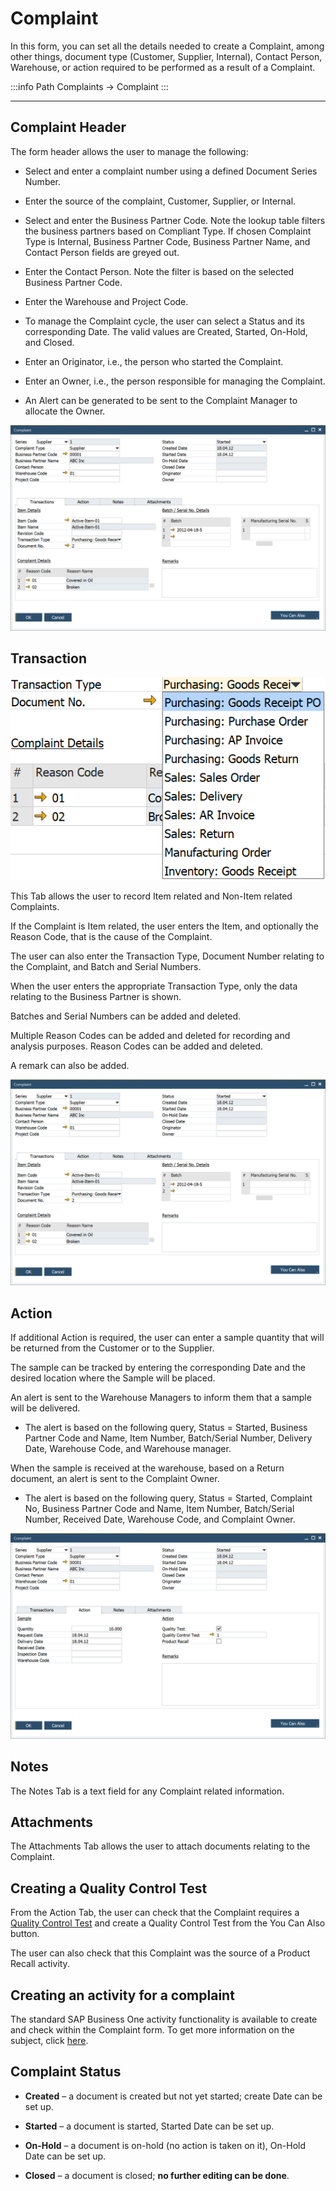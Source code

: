 # Complaint

In this form, you can set all the details needed to create a Complaint, among other things, document type (Customer, Supplier, Internal), Contact Person, Warehouse, or action required to be performed as a result of a Complaint.

:::info Path
Complaints → Complaint
:::

---

## Complaint Header

The form header allows the user to manage the following:

- Select and enter a complaint number using a defined Document Series Number.

- Enter the source of the complaint, Customer, Supplier, or Internal.

- Select and enter the Business Partner Code. Note the lookup table filters the business partners based on Compliant Type. If chosen Complaint Type is Internal, Business Partner Code, Business Partner Name, and Contact Person fields are greyed out.

- Enter the Contact Person. Note the filter is based on the selected Business Partner Code.

- Enter the Warehouse and Project Code.

- To manage the Complaint cycle, the user can select a Status and its corresponding Date. The valid values are Created, Started, On-Hold, and Closed.

- Enter an Originator, i.e., the person who started the Complaint.

- Enter an Owner, i.e., the person responsible for managing the Complaint.

- An Alert can be generated to be sent to the Complaint Manager to allocate the Owner.

![Complaint](./media/complaint-1.png)

## Transaction

![Transactions](./media/complaint-transactions.png)

This Tab allows the user to record Item related and Non-Item related Complaints.

If the Complaint is Item related, the user enters the Item, and optionally the Reason Code, that is the cause of the Complaint.

The user can also enter the Transaction Type, Document Number relating to the Complaint, and Batch and Serial Numbers.

When the user enters the appropriate Transaction Type, only the data relating to the Business Partner is shown.

Batches and Serial Numbers can be added and deleted.

Multiple Reason Codes can be added and deleted for recording and analysis purposes. Reason Codes can be added and deleted.

A remark can also be added.

![Complaint](./media/complaint-2.png)

## Action

If additional Action is required, the user can enter a sample quantity that will be returned from the Customer or to the Supplier.

The sample can be tracked by entering the corresponding Date and the desired location where the Sample will be placed.

An alert is sent to the Warehouse Managers to inform them that a sample will be delivered.

- The alert is based on the following query, Status = Started, Business Partner Code and Name, Item Number, Batch/Serial Number, Delivery Date, Warehouse Code, and Warehouse manager.

When the sample is received at the warehouse, based on a Return document, an alert is sent to the Complaint Owner.

- The alert is based on the following query, Status = Started, Complaint No, Business Partner Code and Name, Item Number, Batch/Serial Number, Received Date, Warehouse Code, and Complaint Owner.

![Complaint Action](./media/complaint-action.png)

## Notes

The Notes Tab is a text field for any Complaint related information.

## Attachments

The Attachments Tab allows the user to attach documents relating to the Complaint.

## Creating a Quality Control Test

From the Action Tab, the user can check that the Complaint requires a [Quality Control Test](./../quality-control/quality-control-test/quality-control-test.md) and create a Quality Control Test from the You Can Also button.

The user can also check that this Complaint was the source of a Product Recall activity.

## Creating an activity for a complaint

The standard SAP Business One activity functionality is available to create and check within the Complaint form. To get more information on the subject, click [here](./../activities-for-processforce-documents.md).

## Complaint Status

- **Created** – a document is created but not yet started; create Date can be set up.

- **Started** – a document is started, Started Date can be set up.

- **On-Hold** – a document is on-hold (no action is taken on it), On-Hold Date can be set up.

- **Closed** – a document is closed; **no further editing can be done**.

